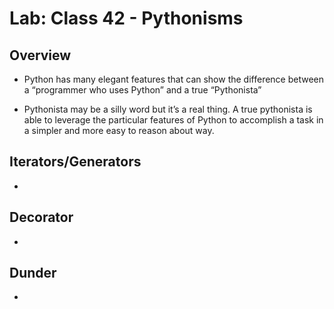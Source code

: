 # Lab: Class 42 - Pythonisms

## Overview

- Python has many elegant features that can show the difference between a “programmer who uses Python” and a true “Pythonista”

- Pythonista may be a silly word but it’s a real thing. A true pythonista is able to leverage the particular features of Python to accomplish a task in a simpler and more easy to reason about way.

## Iterators/Generators

-

## Decorator

-

## Dunder

-
